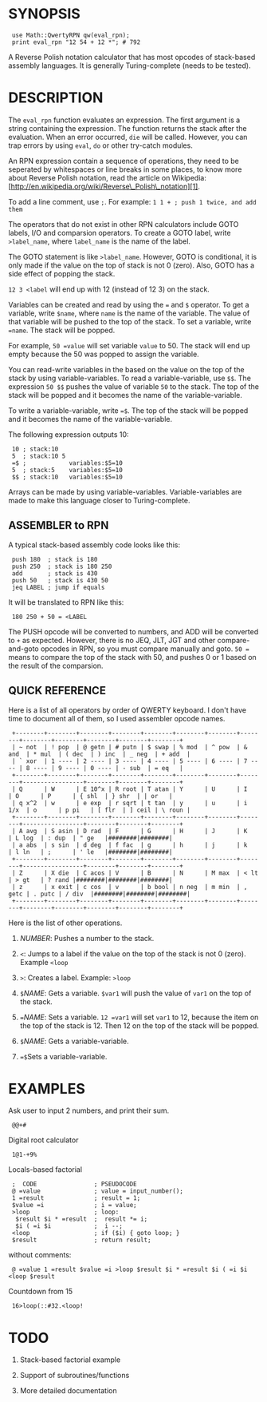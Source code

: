 # SYNOPSIS

     use Math::QwertyRPN qw(eval_rpn);
     print eval_rpn "12 54 + 12 *"; # 792

A Reverse Polish notation calculator that has most opcodes of stack-based assembly languages. It is generally Turing-complete (needs to be tested).

# DESCRIPTION

The `eval_rpn` function evaluates an expression. The first argument is a string containing the expression. The function returns the stack after the evaluation. When an error occurred, `die` will be called. However, you can trap errors by using `eval`, `do` or other try-catch modules.

An RPN expression contain a sequence of operations, they need to be seperated by whitespaces or line breaks in some places, to know more about Reverse Polish notation, read the article on Wikipedia: [http://en.wikipedia.org/wiki/Reverse\_Polish\_notation][1].

To add a line comment, use `;`. For example: `1 1 + ; push 1 twice, and add them`

The operators that do not exist in other RPN calculators include GOTO labels, I/O and comparsion operators. To create a GOTO label, write `>label_name`, where `label_name` is the name of the label.

The GOTO statement is like `>label_name`. However, GOTO is conditional, it is only made if the value on the top of stack is not 0 (zero). Also, GOTO has a side effect of popping the stack.

`12 3 <label` will end up with 12 (instead of 12 3) on the stack.

Variables can be created and read by using the `=` and `$` operator. To get a variable, write `$name`, where `name` is the name of the variable. The value of that variable will be pushed to the top of the stack. To set a variable, write `=name`. The stack will be popped.

For example, `50 =value` will set variable `value` to 50. The stack will end up empty because the 50 was popped to assign the variable.

You can read-write variables in the based on the value on the top of the stack by using variable-variables. To read a variable-variable, use `$$`. The expression `50 $$` pushes the value of variable `50` to the stack. The top of the stack will be popped and it becomes the name of the variable-variable.

To write a variable-variable, write `=$`. The top of the stack will be popped and it becomes the name of the variable-variable.

The following expression outputs 10:

     10 ; stack:10
     5  ; stack:10 5
     =$ ;            variables:$5=10
     5  ; stack:5    variables:$5=10
     $$ ; stack:10   variables:$5=10

Arrays can be made by using variable-variables. Variable-variables are made to make this language closer to Turing-complete.

## ASSEMBLER to RPN

A typical stack-based assembly code looks like this:

     push 180  ; stack is 180
     push 250  ; stack is 180 250
     add       ; stack is 430
     push 50   ; stack is 430 50
     jeq LABEL ; jump if equals

It will be translated to RPN like this:

     180 250 + 50 = <LABEL

The PUSH opcode will be converted to numbers, and ADD will be converted to `+` as expected. However, there is no JEQ, JLT, JGT and other compare-and-goto opcodes in RPN, so you must compare manually and goto. `50 = ` means to compare the top of the stack with 50, and pushes 0 or 1 based on the result of the comparsion.

## QUICK REFERENCE

Here is a list of all operators by order of QWERTY keyboard. I don't have time to document all of them, so I used assembler opcode names.

     +--------+--------+--------+--------+--------+--------+--------+--------+--------+--------+--------+--------+--------+
     | ~ not  | ! pop  | @ getn | # putn | $ swap | % mod  | ^ pow  | & and  | * mul  | ( dec  | ) inc  | _ neg  | + add  |
     | ` xor  | 1 ---- | 2 ---- | 3 ---- | 4 ---- | 5 ---- | 6 ---- | 7 ---- | 8 ---- | 9 ---- | 0 ---- | - sub  | = eq   |
     +--------+--------+--------+--------+--------+--------+--------+--------+-----------------+--------+--------+--------+
     | Q      | W      | E 10^x | R root | T atan | Y      | U      | I      | O      | P      | { shl  | } shr  | | or   |
     | q x^2  | w      | e exp  | r sqrt | t tan  | y      | u      | i 1/x  | o      | p pi   | [ flr  | ] ceil | \ roun |
     +--------+--------+--------+--------+--------+--------+--------+--------+-----------------+--------+--------+--------+
     | A avg  | S asin | D rad  | F      | G      | H      | J      | K      | L log  | : dup  | " ge   |########|########|
     | a abs  | s sin  | d deg  | f fac  | g      | h      | j      | k      | l ln   | ;      | ' le   |########|########|
     +--------+--------+--------+--------+--------+--------+--------+--------+-----------------+--------+--------+--------+
     | Z      | X die  | C acos | V      | B      | N      | M max  | < lt   | > gt   | ? rand |########|########|########|
     | z      | x exit | c cos  | v      | b bool | n neg  | m min  | , getc | . putc | / div  |########|########|########|
     +--------+--------+--------+--------+--------+--------+--------+--------+--------+--------+--------+--------+--------+

Here is the list of other operations.

1.  *NUMBER*: Pushes a number to the stack.

2.  `<`: Jumps to a label if the value on the top of the stack is not 0 (zero). Example `<loop`

3.  `>`: Creates a label. Example: `>loop`

4.  `$`*NAME*: Gets a variable. `$var1` will push the value of `var1` on the top of the stack.

5.  `=`*NAME*: Sets a variable. `12 =var1` will set `var1` to 12, because the item on the top of the stack is 12. Then 12 on the top of the stack will be popped.

6.  `$`*NAME*: Gets a variable-variable.

7.  `=$`Sets a variable-variable.

# EXAMPLES

Ask user to input 2 numbers, and print their sum.

     @@+#

Digital root calculator

     1@1-+9%

Locals-based factorial

     ;  CODE                ; PSEUDOCODE              
     @ =value               ; value = input_number();
     1 =result              ; result = 1;
     $value =i              ; i = value;
     >loop                  ; loop:
      $result $i * =result  ;  result *= i;
      $i ( =i $i            ;  i --;
     <loop                  ; if ($i) { goto loop; } 
     $result                ; return result;

without comments:

     @ =value 1 =result $value =i >loop $result $i * =result $i ( =i $i <loop $result

Countdown from 15

     16>loop(::#32.<loop!

# TODO

1.  Stack-based factorial example

2.  Support of subroutines/functions

3.  More detailed documentation

 [1]: http://en.wikipedia.org/wiki/Reverse_Polish_notation
